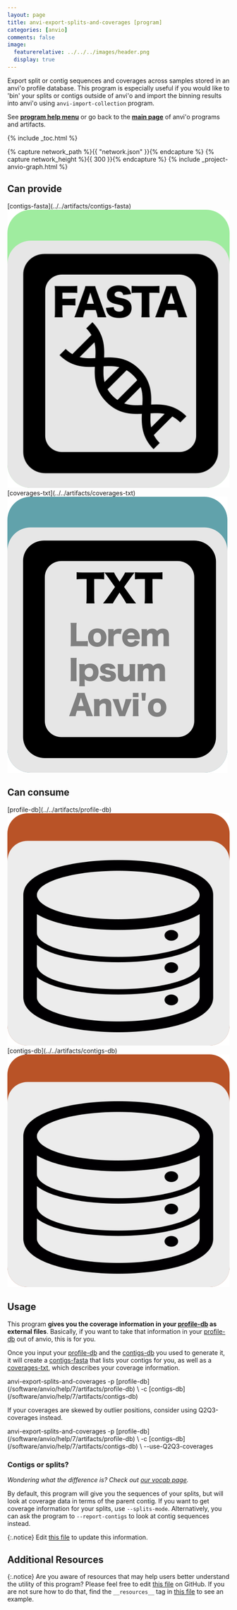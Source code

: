 ```yaml
---
layout: page
title: anvi-export-splits-and-coverages [program]
categories: [anvio]
comments: false
image:
  featurerelative: ../../../images/header.png
  display: true
---
```


Export split or contig sequences and coverages across samples stored in an anvi&#x27;o profile database. This program is especially useful if you would like to &#x27;bin&#x27; your splits or contigs outside of anvi&#x27;o and import the binning results into anvi&#x27;o using `anvi-import-collection` program.

See **[program help menu](../../../../vignette#anvi-export-splits-and-coverages)** or go back to the **[main page](../../)** of anvi'o programs and artifacts.


{% include _toc.html %}
<div id="svg" class="subnetwork"></div>
{% capture network_path %}{{ "network.json" }}{% endcapture %}
{% capture network_height %}{{ 300 }}{% endcapture %}
{% include _project-anvio-graph.html %}


## Can provide

<p style="text-align: left" markdown="1"><span class="artifact-p">[contigs-fasta](../../artifacts/contigs-fasta) <img src="../../images/icons/FASTA.png" class="artifact-icon-mini" /></span> <span class="artifact-p">[coverages-txt](../../artifacts/coverages-txt) <img src="../../images/icons/TXT.png" class="artifact-icon-mini" /></span></p>

## Can consume

<p style="text-align: left" markdown="1"><span class="artifact-r">[profile-db](../../artifacts/profile-db) <img src="../../images/icons/DB.png" class="artifact-icon-mini" /></span> <span class="artifact-r">[contigs-db](../../artifacts/contigs-db) <img src="../../images/icons/DB.png" class="artifact-icon-mini" /></span></p>

## Usage


This program **gives you the coverage information in your <span class="artifact-n">[profile-db](/software/anvio/help/7/artifacts/profile-db)</span> as external files**. Basically, if you want to take that information in your <span class="artifact-n">[profile-db](/software/anvio/help/7/artifacts/profile-db)</span> out of anvio, this is for you. 

Once you input your <span class="artifact-n">[profile-db](/software/anvio/help/7/artifacts/profile-db)</span> and the <span class="artifact-n">[contigs-db](/software/anvio/help/7/artifacts/contigs-db)</span> you used to generate it, it will create a <span class="artifact-n">[contigs-fasta](/software/anvio/help/7/artifacts/contigs-fasta)</span> that lists your contigs for you, as well as a <span class="artifact-n">[coverages-txt](/software/anvio/help/7/artifacts/coverages-txt)</span>, which describes your coverage information. 

<div class="codeblock" markdown="1">
anvi&#45;export&#45;splits&#45;and&#45;coverages &#45;p <span class="artifact&#45;n">[profile&#45;db](/software/anvio/help/7/artifacts/profile&#45;db)</span> \
                                 &#45;c <span class="artifact&#45;n">[contigs&#45;db](/software/anvio/help/7/artifacts/contigs&#45;db)</span>
</div>

If your coverages are skewed by outlier positions, consider using Q2Q3-coverages instead.

<div class="codeblock" markdown="1">
anvi&#45;export&#45;splits&#45;and&#45;coverages &#45;p <span class="artifact&#45;n">[profile&#45;db](/software/anvio/help/7/artifacts/profile&#45;db)</span> \
                                 &#45;c <span class="artifact&#45;n">[contigs&#45;db](/software/anvio/help/7/artifacts/contigs&#45;db)</span> \
                                 &#45;&#45;use&#45;Q2Q3&#45;coverages
</div>

### Contigs or splits?

*Wondering what the difference is? Check out [our vocab page](http://merenlab.org/vocabulary/#split).*

By default, this program will give you the sequences of your splits, but will look at coverage data in terms of the parent contig. If you want to get coverage information for your splits, use `--splits-mode`. Alternatively, you can ask the program to `--report-contigs` to look at contig sequences instead. 


{:.notice}
Edit [this file](https://github.com/merenlab/anvio/tree/master/anvio/docs/programs/anvi-export-splits-and-coverages.md) to update this information.


## Additional Resources



{:.notice}
Are you aware of resources that may help users better understand the utility of this program? Please feel free to edit [this file](https://github.com/merenlab/anvio/tree/master/bin/anvi-export-splits-and-coverages) on GitHub. If you are not sure how to do that, find the `__resources__` tag in [this file](https://github.com/merenlab/anvio/blob/master/bin/anvi-interactive) to see an example.
